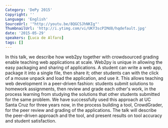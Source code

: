 ```yaml
---
Category: 'DePy 2015'
Copyright: ''
Language: 'English'
SourceUrl: '"http://youtu.be/8QGCSJhNKIg"'
ThumbnailUrl: 'http://i.ytimg.com/vi/UKY3scPIMd8/hqdefault.jpg'
date: '2015-05-29'
speakers: [Luca de Alfaro]
tags: []
---
```

In this talk, we describe how web2py together with crowdsourced grading enable teaching web applications at scale.  Web2py is unique in allowing the easy packaging and sharing of applications.  A student can write a web app, package it into a single file, then share it; other students can with the click of a mouse unpack and load the application, and use it. This allows teaching web development in a peer-driven fashion: students submit solutions to homework assignments, then review and grade each other's work, in the process learning from studying the solutions that other students submitted for the same problem. We have successfully used this approach at UC Santa Cruz for three years now, in the process building a tool, CrowdGrader, for the peer review and grading of the applications.  The talk will describe the peer-driven approach and the tool, and present results on tool accuracy and student satisfaction.
